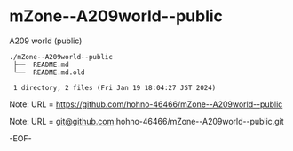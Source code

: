 # mZone--A209world--public

A209 world (public)

    ./mZone--A209world--public
     ├──  README.md
     └──  README.md.old
     
     1 directory, 2 files (Fri Jan 19 18:04:27 JST 2024)


Note: URL = https://github.com/hohno-46466/mZone--A209world--public

Note: URL = git@github.com:hohno-46466/mZone--A209world--public.git

-EOF-
